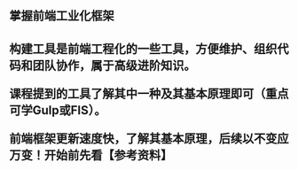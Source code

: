 <h2>掌握前端工业化框架<h2>
<p>构建工具是前端工程化的一些工具，方便维护、组织代码和团队协作，属于高级进阶知识。</p>
<p>课程提到的工具了解其中一种及其基本原理即可（重点可学Gulp或FIS）。</p>
<p>前端框架更新速度快，了解其基本原理，后续以不变应万变！开始前先看【参考资料】</p>
